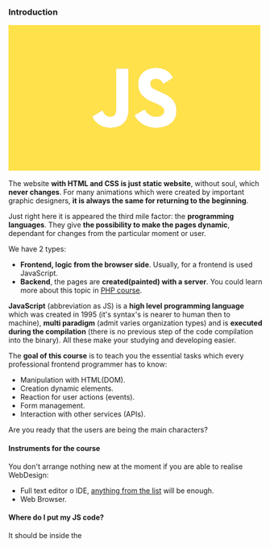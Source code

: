 ### Introduction

![javascript-curso.png](static/javascript-curso.png)

The website **with HTML and CSS is just static website**, without soul, which **never changes**.
For many animations which were created by important graphic designers, 
**it is always the same for returning to the beginning**.

Just right here it is appeared the third mile factor: the **programming languages**.
They give **the possibility to make the pages dynamic**, dependant for changes from the particular moment or user.


We have 2 types:
* **Frontend, logic from the browser side**. Usually, for a frontend is used JavaScript.
* **Backend**, the pages are **created(painted) with a server**. You could learn more about this topic in [PHP course](https://programadorwebvalencia.com/cursos/php/base/). <br>

**JavaScript** (abbreviation as JS) is a **high level programming language** which was created in 1995 
(it's syntax's is nearer to human then to machine), 
**multi paradigm** (admit varies organization types) and is **executed during the compilation**
(there is no previous step of the code compilation into the binary).
All these make your studying and developing easier. <br>

The **goal of this course** is to teach you the essential tasks 
which every professional frontend programmer has to know:

* Manipulation with HTML(DOM).
* Creation dynamic elements.
* Reaction for user actions (events).
* Form management.
* Interaction with other services (APIs). <br>

Are you ready that the users are being the main characters? 

#### Instruments for the course

You don't arrange nothing new at the moment if you are able to realise WebDesign: 

* Full text editor o IDE, [anything from the list](https://programadorwebvalencia.com/mejores-editores-en-dise%C3%B1o-web/) will be enough. 
* Web Browser.

#### Where do I put my JS code?

It should be inside the _<script>_ tag, but here is the question...
Where should be <script> tag in HTML?

#### Option 1: Risky

Put <script> tag inside _head_ HTML(DOM) part - the page will be loaded when the script is completed.<br>
It is risky because in case there are much information on the website and in <script>, 
it will take much time for user/visitor to wait the information from your web. 

```html
<!DOCTYPE html>
<html lang="en">
<head>
    <meta charset="UTF-8">
    <title></title>
    <script>
        // Here will be your code
    </script>
</head>
<body>
    <!-- TODO my HTML -->
</body>
</html>
```

#### Option 2: Classic

Locate the <script> tag at the end of the _body_ HTML(DOM) part: 
the visitor of the web will not wait till the script is completed.

```html
<!DOCTYPE html>
<html lang="en">
<head>
    <meta charset="UTF-8">
    <title></title>
    </head>
    <body>
    
        <!-- TODO my HTML -->
    
        <script>
            // Here will be your code
        </script>
</body>
</html>
```

#### Option 3: Nice

Waiting till the web page content will be loaded to execute the script - 
for these purposes also could be applicable [_window.onload_](https://developer.mozilla.org/en-US/docs/Web/API/GlobalEventHandlers/onload):

```html
<!DOCTYPE html>
<html lang="en">
<head>
    <meta charset="UTF-8">
    <title></title>
    <script>
    document.addEventListener('DOMContentLoaded', function () {
        // Here will be your code
    });
    </script>
</head>
<body>
    <!-- TODO my HTML -->
</body>
</html>
```

#### Option 4: Modern 

With a _[defer](https://developer.mozilla.org/en-US/docs/Web/HTML/Element/script#attr-defer)_ 👍 attribute which contains the external script file:

```html
<!DOCTYPE html>
<html lang="en">
<head>
    <meta charset="UTF-8">
    <title></title>
    <script defer src="code.js"></script>
</head>
<body>
    <!-- TODO my HTML -->
</body>
</html>
```

### Comments

The comments will be ignored by the language, that's why do not put by them.
The more your code is documented, the easier it will be to modify and increase the code.

#### The line

It should start with _//_.

```html
// My comment

// Another comment on the another line

```

#### The block

It starts with _/*_ and ends with _*/_.

```html
/* 
My comment
on
the different
lines
*/

```